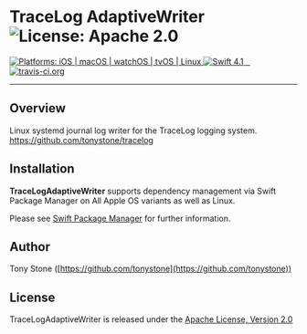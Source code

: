 # TraceLog AdaptiveWriter ![License: Apache 2.0](https://img.shields.io/badge/License-Apache%202.0-lightgray.svg?style=flat)

<a href="https://github.com/tonystone/tracelog-system-writer" target="_blank">
   <img src="https://img.shields.io/badge/platforms-Linux%20-lightgray.svg?style=flat" alt="Platforms: iOS | macOS | watchOS | tvOS | Linux" />
</a>
<a href="https://github.com/tonystone/tracelog-system-writer" target="_blank">
   <img src="https://img.shields.io/badge/Swift-4.1-orange.svg?style=flat" alt="Swift 4.1">
</a>
<a href="https://travis-ci.org/tonystone/tracelog-system-writer" target="_blank">
  <img src="https://travis-ci.org/tonystone/tracelog-system-writer.svg?branch=master" alt="travis-ci.org" />
</a>

---

## Overview

Linux systemd journal log writer for the TraceLog logging system. https://github.com/tonystone/tracelog


## Installation

**TraceLogAdaptiveWriter** supports dependency management via Swift Package Manager on All Apple OS variants as well as Linux.

Please see [Swift Package Manager](https://swift.org/package-manager/#conceptual-overview) for further information.

## Author

Tony Stone ([https://github.com/tonystone](https://github.com/tonystone))

## License

TraceLogAdaptiveWriter is released under the [Apache License, Version 2.0](http://www.apache.org/licenses/LICENSE-2.0.html)
